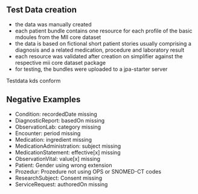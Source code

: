 ## Test Data creation
- the data was manually created
- each patient bundle contains one resource for each profile of the basic mdoules from the MII core dataset
- the data is based on fictional short patient stories usually comprising a diagnosis and a related medication, procedure and laboratory result
- each resource was validated after creation on simplifier against the respective mii core dataset package
- for testing, the bundles were uploaded to a jpa-starter server

Testdata kds conform

## Negative Examples

- Condition: recordedDate missing
- DiagnosticReport: basedOn missing
- ObservationLab: category missing
- Encounter: period missing
- Medication: ingredient missing
- MedicationAdministration: subject missing
- MedicationStatement: effective[x] missing
- ObservationVital: value[x] missing
- Patient: Gender using wrong extension
- Prozedur: Prozedure not using OPS or SNOMED-CT codes
- ResearchSubject: Consent missing
- ServiceRequest: authoredOn missing
